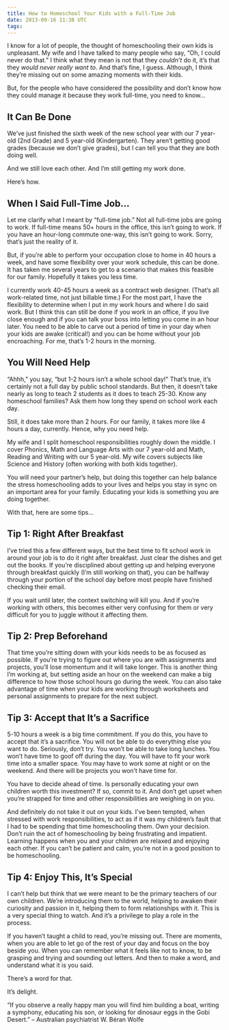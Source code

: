 ```yaml
---
title: How to Homeschool Your Kids with a Full-Time Job
date: 2013-09-16 11:38 UTC
tags:
---
```


I know for a lot of people, the thought of homeschooling their own kids is unpleasant. My wife and I have talked to many people who say, “Oh, I could never do that.” I think what they mean is not that they *couldn’t* do it, it’s that they *would never really want to*. And that’s fine, I guess. Although, I think they’re missing out on some amazing moments with their kids.

But, for the people who have considered the possibility and don’t know how they could manage it because they work full-time, you need to know...

## It Can Be Done


We’ve just finished the sixth week of the new school year with our 7 year-old (2nd Grade) and 5 year-old (Kindergarten). They aren’t getting good grades (because we don’t give grades), but I can tell you that they are both doing well.

And we still love each other. And I’m still getting my work done.

Here’s how.

## When I Said Full-Time Job...


Let me clarify what I meant by “full-time job.” Not all full-time jobs are going to work. If full-time means 50+ hours in the office, this isn’t going to work. If you have an hour-long commute one-way, this isn’t going to work. Sorry, that’s just the reality of it.

But, if you’re able to perform your occupation close to home in 40 hours a week, and have some flexibility over your work schedule, this can be done. It has taken me several years to get to a scenario that makes this feasible for our family. Hopefully it takes you less time.

I currently work 40-45 hours a week as a contract web designer. (That’s all work-related time, not just billable time.) For the most part, I have the flexibility to determine when I put in my work hours and where I do said work. But I think this can still be done if you work in an office, if you live close enough and if you can talk your boss into letting you come in an hour later. You need to be able to carve out a period of time in your day when your kids are awake (critical!) and you can be home without your job encroaching. For me, that’s 1-2 hours in the morning.

## You Will Need Help


“Ahhh,” you say, “but 1-2 hours isn’t a whole school day!” That’s true, it’s certainly not a full day by public school standards. But then, it doesn’t take nearly as long to teach 2 students as it does to teach 25-30. Know any homeschool families? Ask them how long they spend on school work each day.

Still, it does take more than 2 hours. For our family, it takes more like 4 hours a day, currently. Hence, why you need help.

My wife and I split homeschool responsibilities roughly down the middle. I cover Phonics, Math and Language Arts with our 7 year-old and Math, Reading and Writing with our 5 year-old. My wife covers subjects like Science and History (often working with both kids together).

You will need your partner’s help, but doing this together can help balance the stress homeschooling adds to your lives and helps you stay in sync on an important area for your family. Educating your kids is something you are doing together.

With that, here are some tips...

## Tip 1: Right After Breakfast


I’ve tried this a few different ways, but the best time to fit school work in around your job is to do it right after breakfast. Just clear the dishes and get out the books. If you’re disciplined about getting up and helping everyone through breakfast quickly (I’m still working on that), you can be halfway through your portion of the school day before most people have finished checking their email.

If you wait until later, the context switching will kill you. And if you’re working with others, this becomes either very confusing for them or very difficult for you to juggle without it affecting them.

## Tip 2: Prep Beforehand


That time you’re sitting down with your kids needs to be as focused as possible. If you’re trying to figure out where you are with assignments and projects, you’ll lose momentum and it will take longer. This is another thing I’m working at, but setting aside an hour on the weekend can make a big difference to how those school hours go during the week. You can also take advantage of time when your kids are working through worksheets and personal assignments to prepare for the next subject.

## Tip 3: Accept that It’s a Sacrifice


5-10 hours a week is a big time commitment. If you do this, you have to accept that it’s a sacrifice. You will not be able to do everything else you want to do. Seriously, don’t try. You won’t be able to take long lunches. You won’t have time to goof off during the day. You will have to fit your work time into a smaller space. You may have to work some at night or on the weekend. And there will be projects you won’t have time for.

You have to decide ahead of time. Is personally educating your own children worth this investment? If so, commit to it. And don’t get upset when you’re strapped for time and other responsibilities are weighing in on you.

And definitely do not take it out on your kids. I’ve been tempted, when stressed with work responsibilities, to act as if it was my children’s fault that I had to be spending that time homeschooling them. Own your decision. Don’t ruin the act of homeschooling by being frustrating and impatient. Learning happens when you and your children are relaxed and enjoying each other. If you can’t be patient and calm, you’re not in a good position to be homeschooling.

## Tip 4: Enjoy This, It’s Special


I can’t help but think that we were meant to be the primary teachers of our own children. We’re introducing them to the world, helping to awaken their curiosity and passion in it, helping them to form relationships with it. This is a very special thing to watch. And it’s a privilege to play a role in the process.

If you haven’t taught a child to read, you’re missing out. There are moments, when you are able to let go of the rest of your day and focus on the boy beside you. When you can remember what it feels like not to know, to be grasping and trying and sounding out letters. And then to make a word, and understand what it is you said.

There’s a word for that.

It’s delight.

“If you observe a really happy man you will find him building a boat, writing a symphony, educating his son, or looking for dinosaur eggs in the Gobi Desert.”
– Australian psychiatrist W. Béran Wolfe

